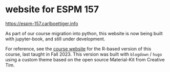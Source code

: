 #  website for ESPM 157

<https://espm-157.carlboettiger.info>

As part of our course migration into python, this website is now being built with jupyter-book, and still under development.  

For reference, see the [course website](https://espm-157.github.io/website-r/) for the R-based version of this course, last taught in Fall 2023.  This version was built with `blogdown` / `hugo` using a custom theme based on the open source Material-Kit from Creative Tim.

